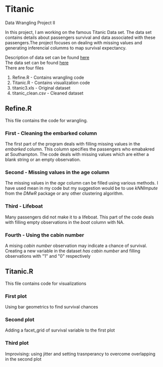 # Titanic 
Data Wrangling Project II  

In this project, I am working on the famous Titanic Data set. The data set contains details about passengers survival and data associated with these passengers.The project focuses on dealing with missing values and generating inferencial columms to map survival expectancy.  

Description of data set can be found [here](https://www.kaggle.com/c/titanic/data)  
The data set can be found [here](http://biostat.mc.vanderbilt.edu/wiki/pub/Main/DataSets/titanic3.xls)  
There are four files 
  1. Refine.R - Contains wrangling code
  2. Titanic.R - Contains visualization code
  3. titanic3.xls - Original dataset
  4. titanic_clean.csv - Cleaned dataset

## Refine.R  
This file contains the code for wrangling.   

### First - Cleaning the embarked column
The first part of the program deals with filling missing values in the _embarked_ column. This column specifies the passengers who emabakred at Southampton. The code deals with missing values which are either a blank string or an empty observation.  

### Second - Missing values in the age column  
The missing values in the _age_ column can be filled using various methods. I have used mean in my code but my suggestion would be to use _kNNImpute_ from the _DMwR_ package or any other clustering algorithm.  

### Third - Lifeboat  
Many passengers did not make it to a lifeboat. This part of the code deals with filling empty observations in the _boat_ column with NA.  

### Fourth - Using the cabin number 
A mising _cabin number_ observation may indicate a chance of survival. Creating a new variable in the dataset _has cabin number_ and filling observations with "1" and "0" respectively

## Titanic.R
This file contains code for visualizations  

### First plot  
Using bar geometrics to find survival chances  
### Second plot  
Adding a facet_grid of survival variable to the first plot
### Third plot  
Improvising: using jitter and setting trasnperancy to overcome overlapping in the second plot 





